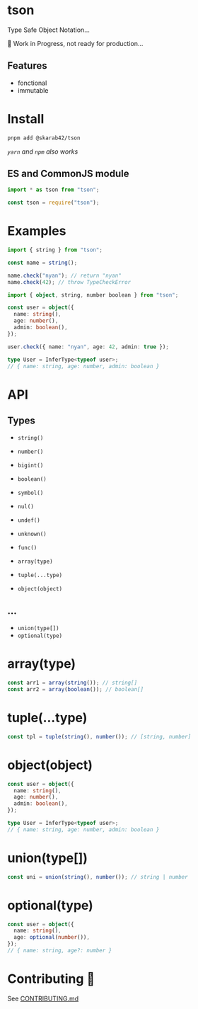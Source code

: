 # tson

Type Safe Object Notation...

📌 Work in Progress, not ready for production...

## Features

- fonctional
- immutable

# Install

```bash
pnpm add @skarab42/tson
```

_`yarn` and `npm` also works_

## ES and CommonJS module

```ts
import * as tson from "tson";
```

```ts
const tson = require("tson");
```

# Examples

```ts
import { string } from "tson";

const name = string();

name.check("nyan"); // return "nyan"
name.check(42); // throw TypeCheckError
```

```ts
import { object, string, number boolean } from "tson";

const user = object({
  name: string(),
  age: number(),
  admin: boolean(),
});

user.check({ name: "nyan", age: 42, admin: true });

type User = InferType<typeof user>;
// { name: string, age: number, admin: boolean }
```

# API

## Types

- `string()`
- `number()`
- `bigint()`
- `boolean()`
- `symbol()`

- `nul()`
- `undef()`
- `unknown()`

- `func()`

- `array(type)`
- `tuple(...type)`
- `object(object)`

## ...

- `union(type[])`
- `optional(type)`

# array(type)

```ts
const arr1 = array(string()); // string[]
const arr2 = array(boolean()); // boolean[]
```

# tuple(...type)

```ts
const tpl = tuple(string(), number()); // [string, number]
```

# object(object)

```ts
const user = object({
  name: string(),
  age: number(),
  admin: boolean(),
});

type User = InferType<typeof user>;
// { name: string, age: number, admin: boolean }
```

# union(type[])

```ts
const uni = union(string(), number()); // string | number
```

# optional(type)

```ts
const user = object({
  name: string(),
  age: optional(number()),
});
// { name: string, age?: number }
```

# Contributing 💜

See [CONTRIBUTING.md](https://github.com/skarab42/tson/blob/main/CONTRIBUTING.md)
